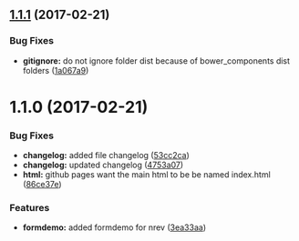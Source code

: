 <a name="1.1.1"></a>
## [1.1.1](https://github.com/viktorvll/formular-demo/compare/v1.1.0...v1.1.1) (2017-02-21)


### Bug Fixes

* **gitignore:** do not ignore folder dist because of bower_components dist folders ([1a067a9](https://github.com/viktorvll/formular-demo/commit/1a067a9))



<a name="1.1.0"></a>
# 1.1.0 (2017-02-21)


### Bug Fixes

* **changelog:** added file changelog ([53cc2ca](https://github.com/viktorvll/formular-demo/commit/53cc2ca))
* **changelog:** updated changelog ([4753a07](https://github.com/viktorvll/formular-demo/commit/4753a07))
* **html:** github pages want the main html to be be named index.html ([86ce37e](https://github.com/viktorvll/formular-demo/commit/86ce37e))


### Features

* **formdemo:** added formdemo for nrev ([3ea33aa](https://github.com/viktorvll/formular-demo/commit/3ea33aa))




